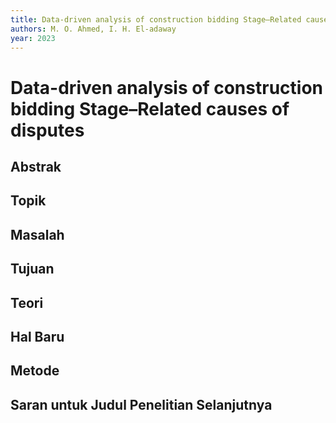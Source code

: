 ```yaml
---
title: Data-driven analysis of construction bidding Stage–Related causes of disputes
authors: M. O. Ahmed, I. H. El-adaway
year: 2023
---
```


# Data-driven analysis of construction bidding Stage–Related causes of disputes

## Abstrak



## Topik



## Masalah



## Tujuan



## Teori



## Hal Baru



## Metode



## Saran untuk Judul Penelitian Selanjutnya